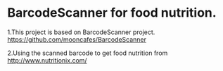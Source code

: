 BarcodeScanner for food nutrition.
==============
1.This project is based on BarcodeScanner project.
https://github.com/mooncafes/BarcodeScanner

2.Using the scanned barcode to get food nutrition from http://www.nutritionix.com/
